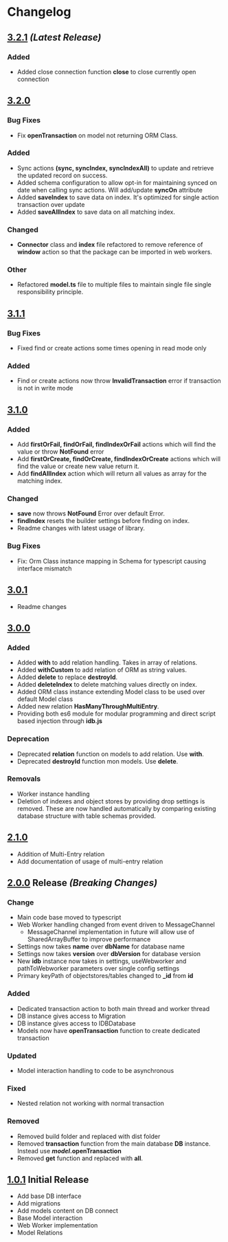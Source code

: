 # Changelog

## [3.2.1](https://github.com/maxgaurav/indexeddb-orm/releases/tag/v3.2.1) _(Latest Release)_

### Added
- Added close connection function **close** to close currently open connection 

## [3.2.0](https://github.com/maxgaurav/indexeddb-orm/releases/tag/v3.2.0)
### Bug Fixes
- Fix **openTransaction** on model not returning ORM Class.

### Added
- Sync actions **(sync, syncIndex, syncIndexAll)** to update and retrieve the updated record on success.
- Added schema configuration to allow opt-in for maintaining synced on date when calling sync actions. Will add/update **syncOn** attribute
- Added **saveIndex** to save data on index. It's optimized for single action transaction over update
- Added **saveAllIndex** to save data on all matching index.

### Changed
- **Connector** class and **index** file refactored to remove reference of **window** action so that the package can be imported in web workers. 

### Other
- Refactored **model.ts** file to multiple files to maintain single file single responsibility principle. 

## [3.1.1](https://github.com/maxgaurav/indexeddb-orm/releases/tag/v3.1.1)
### Bug Fixes
- Fixed find or create actions some times opening in read mode only

### Added
- Find or create actions now throw **InvalidTransaction** error if transaction is not in write mode

## [3.1.0](https://github.com/maxgaurav/indexeddb-orm/releases/tag/v3.1.0)
### Added
- Add **firstOrFail, findOrFail, findIndexOrFail** actions which will find the value or throw **NotFound** error
- Add **firstOrCreate, findOrCreate, findIndexOrCreate** actions which will find the value or create new value return it.
- Add **findAllIndex** action which will return all values as array for the matching index.

### Changed
- **save** now throws **NotFound** Error over default Error.
- **findIndex** resets the builder settings before finding on index.
- Readme changes with latest usage of library.

### Bug Fixes
- Fix: Orm Class instance mapping in Schema for typescript causing interface mismatch


## [3.0.1](https://github.com/maxgaurav/indexeddb-orm/releases/tag/v3.0.1)
- Readme changes

## [3.0.0](https://github.com/maxgaurav/indexeddb-orm/releases/tag/v3.0.0)

### Added
- Added **with** to add relation handling. Takes in array of relations.
- Added **withCustom** to add relation of ORM as string values.
- Added **delete** to replace **destroyId**.
- Added **deleteIndex** to delete matching values directly on index.
- Added ORM class instance extending Model class to be used over default Model class
- Added new relation **HasManyThroughMultiEntry**. 
- Providing both es6 module for modular programming and direct script based injection through **idb.js**

### Deprecation
- Deprecated **relation** function on models to add relation. Use **with**.
- Deprecated **destroyId** function mon models. Use **delete**.

### Removals
- Worker instance handling
- Deletion of indexes and object stores by providing drop settings is removed. These are now handled automatically by comparing
existing database structure with table schemas provided.

## [2.1.0](https://github.com/maxgaurav/indexeddb-orm) 
- Addition of Multi-Entry relation
- Add documentation of usage of multi-entry relation 

## [2.0.0](https://github.com/maxgaurav/indexeddb-orm) Release _(Breaking Changes)_

### Change
- Main code base moved to typescript
- Web Worker handling changed from event driven to MessageChannel
    - MessageChannel implementation in future will allow use of SharedArrayBuffer to improve performance
- Settings now takes **name** over **dbName** for database name
- Settings now takes **version** over **dbVersion** for database version
- New **idb** instance now takes in settings, useWebworker and pathToWebworker parameters over single config settings
- Primary keyPath of objectstores/tables changed to **_id** from **id**

### Added
- Dedicated transaction action to both main thread and worker thread
- DB instance gives access to Migration 
- DB instance gives access to IDBDatabase
- Models now have **openTransaction** function to create dedicated transaction

### Updated
- Model interaction handling to code to be asynchronous

### Fixed
- Nested relation not working with normal transaction

### Removed
- Removed build folder and replaced with dist folder
- Removed **transaction** function from the main database **DB** instance. Instead use **_model_.openTransaction**
- Removed **get** function and replaced with **all**. 

## [1.0.1](https://github.com/maxgaurav/indexeddb-orm/tree/orm-1.0.1) Initial Release
- Add base DB interface 
- Add migrations 
- Add models content on DB connect
- Base Model interaction
- Web Worker implementation
- Model Relations
